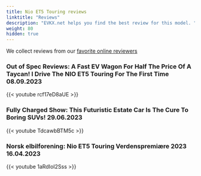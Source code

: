 ```yaml
---
title: Nio ET5 Touring reviews
linktitle: "Reviews"
description: "EVKX.net helps you find the best review for this model. "
weight: 80
hidden: true
---
```

<object type="image/svg+xml" data="../modelnavigation.svg"></object>
We collect reviews from our [favorite online reviewers](/guides/evreviewers/)

### Out of Spec Reviews: A Fast EV Wagon For Half The Price Of A Taycan! I Drive The NIO ET5 Touring For The First Time 08.09.2023

{{< youtube rcf17eD8aUE >}}

### Fully Charged Show: This Futuristic Estate Car Is The Cure To Boring SUVs! 29.06.2023

{{< youtube TdcawbBTM5c >}}

### Norsk elbilforening: Nio ET5 Touring Verdenspremiære 2023 16.04.2023

{{< youtube 1aRdIoI2Sss >}}

